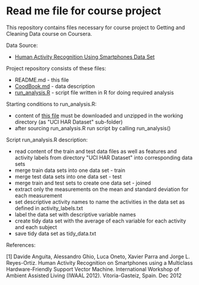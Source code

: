 # Read me file for course project

This repository contains files necessary for course project to Getting and Cleaning Data course on Coursera.

Data Source:
* [Human Activity Recognition Using Smartphones Data Set](http://archive.ics.uci.edu/ml/datasets/Human+Activity+Recognition+Using+Smartphones)

Project repository consists of these files:
* README.md - this file
* [CoodBook.md](https://github.com/rcourse/getdata-project/blob/master/CodeBook.md) - data description
* [run_analysis.R](https://github.com/rcourse/getdata-project/blob/master/run_analysis.R) - script file written in R for doing required analysis

Starting conditions to run_analysis.R:
* content of [this file](https://d396qusza40orc.cloudfront.net/getdata%2Fprojectfiles%2FUCI%20HAR%20Dataset.zip) must be downloaded and unzipped in the working directory (as "UCI HAR Dataset" sub-folder)
* after sourcing run_analysis.R run script by calling run_analysis()

Script run_analysis.R description:
* read content of the train and test data files as well as features and activity labels from directory "UCI HAR Dataset" into corresponding data sets
* merge train data sets into one data set - train
* merge test data sets into one data set - test
* merge train and test sets to create one data set - joined
* extract only the measurements on the mean and standard deviation for each measurement
* set descriptive activity names to name the activities in the data set as defined in activity_labels.txt
* label the data set with descriptive variable names
* create tidy data set with the average of each variable for each activity and each subject
* save tidy data set as tidy_data.txt

References:

[1] Davide Anguita, Alessandro Ghio, Luca Oneto, Xavier Parra and Jorge L. Reyes-Ortiz. Human Activity Recognition on Smartphones using a Multiclass Hardware-Friendly Support Vector Machine. International Workshop of Ambient Assisted Living (IWAAL 2012). Vitoria-Gasteiz, Spain. Dec 2012

